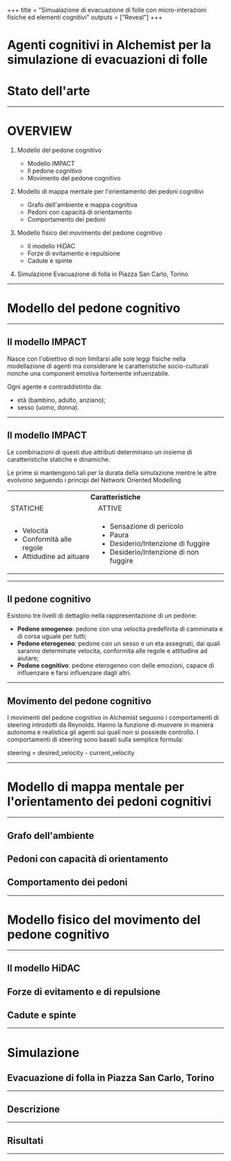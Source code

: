 +++
title = "Simualazione di evacuazione di folle con micro-interazioni fisiche ed elementi cognitivi"
outputs = ["Reveal"]
+++

# Agenti cognitivi in Alchemist per la simulazione di evacuazioni di folle

# **Stato dell'arte**

---

# OVERVIEW

1. Modello del pedone cognitivo
    - Modello IMPACT
    - Il pedone cognitivo
    - Movimento del pedone cognitivo

2. Modello di mappa mentale per l'orientamento dei pedoni cognitivi
    - Grafo dell'ambiente e mappa cognitiva
    - Pedoni con capacità di orientamento
    - Comportamento dei pedoni

3. Modello fisico del movimento del pedone cognitivo
    - Il modello HiDAC
    - Forze di evitamento e repulsione
    - Cadute e spinte

4. Simulazione Evacuazione di folla in Piazza San Carlo, Torino

---

# Modello del pedone cognitivo

---

## Il modello IMPACT

Nasce con l'obiettivo di non limitarsi alle sole leggi fisiche nella modellazione
di agenti ma considerare le caratteristiche socio-culturali nonche una component emotiva
fortemente infuenzabile.


Ogni agente e contraddistinto da:
- età (bambino, adulto, anziano); 
- sesso (uomo, donna).

---

## Il modello IMPACT

Le combinazioni di questi due attributi determinano un insieme di caratteristiche statiche e dinamiche.

Le prime si mantengono tali per la durata della simulazione mentre le altre evolvono seguendo i principi del 
Network Oriented Modelling

<table>
    <tr>
        <th colspan="2">Caratteristiche</th>
    </tr>
    <tr>
        <td>STATICHE</td>
        <td>ATTIVE</td>
    </tr>
    <tr>
        <td>
            <ul>
                <li>Velocità</li>
                <li>Conformità alle regole</li>
                <li>Attidudine ad aituare</li>
            </ul>
        </td>
        <td>
            <ul>
                <li>Sensazione di pericolo</li>
                <li>Paura</li>
                <li>Desiderio/Intenzione di fuggire</li>
                <li>Desiderio/Intenzione di non fuggire</li>
            </ul>
        </td>
    </tr>
</table>

--- 

## Il pedone cognitivo

Esistono tre livelli di dettaglio nella rappresentazione di un pedone:

* **Pedone omogeneo**: pedone con una velocita predefinita di camminata e di corsa uguale per tutti;
* **Pedone eterogeneo**: pedone con un sesso e un eta assegnati, dai quali saranno determinate velocita, conformita alle regole e
attitudine ad aiutare;
* **Pedone cognitivo**: pedone eterogeneo con delle emozioni, capace di influenzare e farsi influenzare dagli altri.

---

## Movimento del pedone cognitivo

I movimenti del pedone cognitivo in Alchemist seguono i comportamenti di steering introdotti da Reynolds.
Hanno la funzione di muovere in maniera autonoma e realistica gli agenti sui quali non si possiede controllo.
I comportamenti di steering sono basati sulla semplice formula:

steering = desired_velocity - current_velocity

---

# Modello di mappa mentale per l'orientamento dei pedoni cognitivi

---

## Grafo dell'ambiente
## Pedoni con capacità di orientamento
## Comportamento dei pedoni

---

# Modello fisico del movimento del pedone cognitivo

---

## Il modello HiDAC
## Forze di evitamento e di repulsione
## Cadute e spinte

--- 

# Simulazione
## Evacuazione di folla in Piazza San Carlo, Torino

---

## Descrizione

---

## Risultati

---
